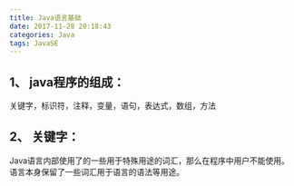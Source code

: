 ```yaml
---
title: Java语言基础
date: 2017-11-28 20:18:43
categories: Java
tags: JavaSE
---
```

## 1、	java程序的组成：
关键字，标识符，注释，变量，语句，表达式，数组，方法
## 2、	关键字：
Java语言内部使用了的一些用于特殊用途的词汇，那么在程序中用户不能使用。语言本身保留了一些词汇用于语言的语法等用途。
![]()